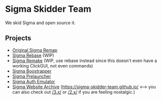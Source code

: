 # Sigma Skidder Team

We skid Sigma and open source it.

## Projects

- [Original Sigma Remap](https://github.com/Sigma-Skidder-Team/SigmaRemap)
- [Sigma Rebase](https://github.com/Sigma-Skidder-Team/SigmaRebase) (WIP)
- [Sigma Remake](https://github.com/Sigma-Skidder-Team/SigmaRemake) (WIP, use rebase instead since this doesn't even have a working ClickGUI, not even commands)
- [Sigma Boostrapper](https://github.com/Sigma-Skidder-Team/SigmaBootstrapper)
- [Sigma Prelauncher](https://github.com/Sigma-Skidder-Team/SigmaPrelauncher)
- [Sigma Auth Emulator](https://github.com/Sigma-Skidder-Team/SigmaAuthEmulator)
- [Sigma Website Archive](https://github.com/Sigma-Skidder-Team/Sigma-Skidder-Team.github.io) (https://sigma-skidder-team.github.io/ <--> you can also check out [/3.x/](https://sigma-skidder-team.github.io/3.x/) or [/2.x/](https://sigma-skidder-team.github.io/2.x/) if you are feeling nostalgic.)
